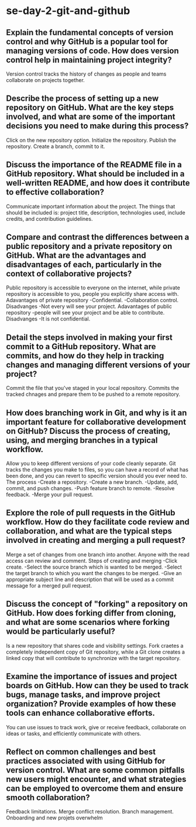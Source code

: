 # se-day-2-git-and-github
## Explain the fundamental concepts of version control and why GitHub is a popular tool for managing versions of code. How does version control help in maintaining project integrity?
Version control tracks the history of changes as people and teams collaborate on projects together.
## Describe the process of setting up a new repository on GitHub. What are the key steps involved, and what are some of the important decisions you need to make during this process?
Click on the new repository option.
Initialize the repository.
Publish the repository.
Create a branch, commit to it.
## Discuss the importance of the README file in a GitHub repository. What should be included in a well-written README, and how does it contribute to effective collaboration?
Communicate important information about the project.
The things that should be included is: project title, description, technologies used, include credits, and contribution guidelines.

## Compare and contrast the differences between a public repository and a private repository on GitHub. What are the advantages and disadvantages of each, particularly in the context of collaborative projects?
Public repository is accessible to everyone on the internet, while private repository is accessible to you, people you explicitly share access with.
Adavantages of private repository
-Confidential.
-Collaboration control.
Disadvanges
-Not every will see your project.
Adavantages of public repository
-people will see your project and be able to contribute.
Disadvanges
-It is not confidential.

## Detail the steps involved in making your first commit to a GitHub repository. What are commits, and how do they help in tracking changes and managing different versions of your project?
Commit the file that you've staged in your local repository.
Commits the tracked chnages and prepare them to be pushed to a remote repository.

## How does branching work in Git, and why is it an important feature for collaborative development on GitHub? Discuss the process of creating, using, and merging branches in a typical workflow.
Allow you to keep different versions of your code cleanly separate.
Git tracks the changes you make to files, so you can have a record of what has been done, and you can revert to specific version should you ever need to.
The process
-Create a repository.
-Create a new branch.
-Update, add, commit, and push changes.
-Push feature branch to remote.
-Resolve feedback.
-Merge your pull request.

## Explore the role of pull requests in the GitHub workflow. How do they facilitate code review and collaboration, and what are the typical steps involved in creating and merging a pull request?
Merge a set of changes from one branch into another.
Anyone with the read access can review and comment.
Steps of creating and merging
-Click create.
-Select the source branch which is wanted to be merged.
-Select the target branch to which you want the changes to be merged.
-Give an appropriate subject line and description that will be used as a commit message for a merged pull request.

## Discuss the concept of "forking" a repository on GitHub. How does forking differ from cloning, and what are some scenarios where forking would be particularly useful?
Is a new repository that shares code and visibility settings.
Fork craetes a completely independent copy of Git repository, while a Git clone creates a linked copy that will contribute to synchronize with the target repository.
## Examine the importance of issues and project boards on GitHub. How can they be used to track bugs, manage tasks, and improve project organization? Provide examples of how these tools can enhance collaborative efforts.
You can use issues to track work, give or receive feedback, collaborate on ideas or tasks, and efficiently communicate with others.

## Reflect on common challenges and best practices associated with using GitHub for version control. What are some common pitfalls new users might encounter, and what strategies can be employed to overcome them and ensure smooth collaboration?
Feedback limitations.
Merge conflict resolution.
Branch management.
Onboarding and new projets overwhelm
